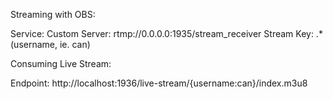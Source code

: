 Streaming with OBS:

Service: Custom
Server: rtmp://0.0.0.0:1935/stream_receiver
Stream Key: .\* (username, ie. can)

Consuming Live Stream:

Endpoint: http://localhost:1936/live-stream/{username:can}/index.m3u8

